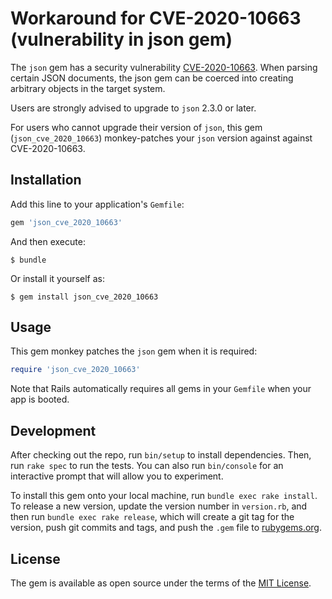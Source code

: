 # Workaround for CVE-2020-10663 (vulnerability in json gem)

The `json` gem has a security vulnerability [CVE-2020-10663](https://www.ruby-lang.org/en/news/2020/03/19/json-dos-cve-2020-10663/). When parsing certain JSON documents, the json gem can be coerced into creating arbitrary objects in the target system.

Users are strongly advised to upgrade to `json` 2.3.0 or later.

For users who cannot upgrade their version of `json`, this gem (`json_cve_2020_10663`) monkey-patches your `json` version against against CVE-2020-10663.

## Installation

Add this line to your application's `Gemfile`:

```ruby
gem 'json_cve_2020_10663'
```

And then execute:

```
$ bundle
```

Or install it yourself as:

```
$ gem install json_cve_2020_10663
```

## Usage

This gem monkey patches the `json` gem when it is required:

```ruby
require 'json_cve_2020_10663'
```

Note that Rails automatically requires all gems in your `Gemfile` when your app is booted.

## Development

After checking out the repo, run `bin/setup` to install dependencies. Then, run `rake spec` to run the tests. You can also run `bin/console` for an interactive prompt that will allow you to experiment.

To install this gem onto your local machine, run `bundle exec rake install`. To release a new version, update the version number in `version.rb`, and then run `bundle exec rake release`, which will create a git tag for the version, push git commits and tags, and push the `.gem` file to [rubygems.org](https://rubygems.org).

## License

The gem is available as open source under the terms of the [MIT License](https://opensource.org/licenses/MIT).
